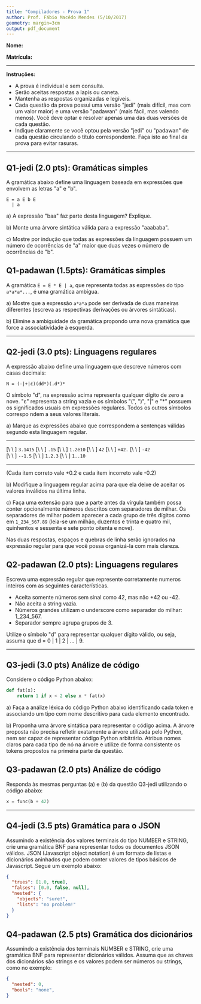 ```yaml
---
title: "Compiladores - Prova 1"
author: Prof. Fábio Macêdo Mendes (5/10/2017)
geometry: margin=3cm
output: pdf_document
---
```



**Nome:**

**Matrícula:**

----------

**Instruções:**

* A prova é individual e sem consulta.
* Serão aceitas respostas a lapis ou caneta.
* Mantenha as respostas organizadas e legíveis.
* Cada questão da prova possui uma versão "jedi" (mais difícil, mas com um valor maior) e uma versão "padawan" (mais fácil, mas valendo menos). Você deve optar e resolver apenas uma das duas versões de cada questão.
* Indique claramente se você optou pela versão "jedi" ou "padawan" de cada questão circulando o título correspondente. Faça isto ao final da prova para evitar rasuras.

----------


## Q1-jedi (2.0 pts): Gramáticas simples 

A gramática abaixo define uma linguagem baseada em expressões que envolvem as letras "a" e "b".

    E = a E b E
      | a

a) A expressão "baa" faz parte desta linguagem? Explique.

b) Monte uma árvore sintática válida para a expressão "aaababa".

c) Mostre por indução que todas as expressões da linguagem possuem um número de ocorrências de "a" maior que duas vezes o número de ocorrências de "b".


## Q1-padawan (1.5pts): Gramáticas simples

A gramática `E = E * E | a`, que representa todas as expressões do tipo `a*a*a*...`, é uma gramática ambígua.

a) Mostre que a expressão `a*a*a` pode ser derivada de duas maneiras
diferentes (escreva as respectivas derivações ou árvores sintáticas).

b) Elimine a ambiguidade da gramática propondo uma nova gramática que force a associatividade à esquerda.

----


## Q2-jedi (3.0 pts): Linguagens regulares

A expressão abaixo define uma linguagem que descreve números com casas decimais:

    N = (-|+|ε)(dd*)(.d*)*

O símbolo "d", na expressão acima representa qualquer dígito de zero a nove. "ε"  representa a string vazia e os símbolos "(", ")", "|" e "*" possuem os significados usuais em expressões regulares. Todos os outros símbolos correspo ndem a seus valores literais.

a) Marque as expressões abaixo que correspondem a sentenças válidas segundo esta linguagem regular.

------------------  ----------------  -------------
[\ \ ] `3.1415`     [\ \ ] `.15`      [\ \ ] `1.2e10`
[\ \ ] `42`         [\ \ ] `+42.`     [\ \ ] `-42`   
[\ \ ] `--1.5`      [\ \ ] `1.2.3`    [\ \ ] `1..10` 
------------------  ----------------  -------------
 
(Cada item correto vale +0.2 e cada item incorreto vale -0.2)


b) Modifique a linguagem regular acima para que ela deixe de aceitar os valores inválidos na última linha. 

c) Faça uma extensão para que a parte antes da vírgula também possa conter opcionalmente números descritos com separadores de milhar. Os separadores de milhar podem aparecer a cada grupo de três dígitos como em `1_234_567.89` (leia-se um milhão, duzentos e trinta e quatro mil, quinhentos e sessenta e sete ponto oitenta e nove).

Nas duas respostas, espaços e quebras de linha serão ignorados na expressão regular para que você possa organizá-la com mais clareza.


## Q2-padawan (2.0 pts): Linguagens regulares

Escreva uma expressão regular que represente corretamente numeros inteiros com as seguintes características. 

*  Aceita somente números sem sinal como 42, mas não +42 ou -42.
* Não aceita a string vazia.
* Números grandes utilizam o underscore como separador do milhar: 1_234_567.
* Separador sempre agrupa grupos de 3. 


Utilize o símbolo "d" para representar qualquer dígito válido, ou seja, assuma que d = 0 | 1 | 2 | ... | 9.  

----


## Q3-jedi (3.0 pts) Análize de código 

Considere o código Python abaixo:

```python
def fat(x):
    return 1 if x < 2 else x * fat(x)
```

a) Faça a análize léxica do código Python abaixo identificando cada token e associando um tipo com nome descritivo para cada elemento encontrado.

b) Proponha uma árvore sintática para representar o código acima. A árvore proposta não precisa refletir exatamente a árvore utilizada pelo Python, nem ser capaz de representar código Python arbitrário. Atribua nomes claros para cada tipo de nó na árvore e utilize de forma consistente os tokens propostos na primeira parte da questão. 


## Q3-padawan (2.0 pts) Análize de código 

Responda às mesmas perguntas (a) e (b) da questão Q3-jedi utilizando o código abaixo:

```python
x = func(b + 42)
```

---


## Q4-jedi (3.5 pts) Gramática para o JSON

Assumindo a existência dos valores terminais do tipo NUMBER e STRING, crie uma gramática BNF para representar todos os documentos JSON válidos. JSON (Javascript object notation) é um formato de listas e dicionários aninhados que podem conter valores de tipos básicos de Javascript. Segue um exemplo abaixo:

```json
{
  "trues": [1.0, true],
  "falses": [0.0, false, null],
  "nested": {
    "objects": "sure!",
    "lists": "no problem!"
  }
}
```


## Q4-padawan (2.5 pts) Gramática dos dicionários

Assumindo a existência dos terminais NUMBER e STRING, crie uma gramática BNF para representar dicionários válidos. Assuma que as chaves dos dicionários são strings e os valores podem ser números ou strings, como no
exemplo:

```json
{
  "nested": 0,
  "bools": "none",
}
```
